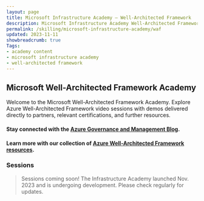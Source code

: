 ```yaml
---
layout: page
title: Microsoft Infrastructure Academy — Well-Architected Framework
description: Microsoft Infrastructure Academy Well-Architected Framework.
permalink: /skilling/microsoft-infrastructure-academy/waf
updated: 2023-11-11
showbreadcrumb: true
Tags:
- academy content
- microsoft infrastructure academy
- well-architected framework
---
```


## Microsoft Well-Architected Framework Academy
Welcome to the Microsoft Well-Architected Framework Academy. Explore Azure Well-Architected Framework video sessions with demos delivered directly to partners, relevant certifications, and further resources.

#### Stay connected with the [Azure Governance and Management Blog](https://techcommunity.microsoft.com/t5/azure-governance-and-management/bg-p/AzureGovernanceandManagementBlog).

#### Learn more with our collection of [Azure Well-Architected Framework resources](/PartnerResources/skilling/microsoft-infrastructure-academy/resources/azure-waf).

### Sessions

> Sessions coming soon! The Infrastructure Academy launched Nov. 2023 and is undergoing development. Please check regularly for updates.